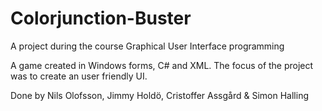 # Colorjunction-Buster
A project during the course Graphical User Interface programming

A game created in Windows forms, C# and XML. The focus of the project was to create an user friendly UI.

Done by Nils Olofsson, Jimmy Holdö, Cristoffer Assgård & Simon Halling
